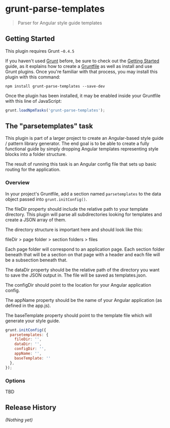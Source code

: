 # grunt-parse-templates

> Parser for Angular style guide templates

## Getting Started
This plugin requires Grunt `~0.4.5`

If you haven't used [Grunt](http://gruntjs.com/) before, be sure to check out the [Getting Started](http://gruntjs.com/getting-started) guide, as it explains how to create a [Gruntfile](http://gruntjs.com/sample-gruntfile) as well as install and use Grunt plugins. Once you're familiar with that process, you may install this plugin with this command:

```shell
npm install grunt-parse-templates --save-dev
```

Once the plugin has been installed, it may be enabled inside your Gruntfile with this line of JavaScript:

```js
grunt.loadNpmTasks('grunt-parse-templates');
```

## The "parsetemplates" task

This plugin is part of a larger project to create an Angular-based style guide / pattern library generator.
The end goal is to be able to create a fully functional guide by simply dropping Angular templates representing style blocks
into a folder structure.

The result of running this task is an Angular config file that sets up basic routing for the application.

### Overview
In your project's Gruntfile, add a section named `parsetemplates` to the data object passed into `grunt.initConfig()`.

The fileDir property should include the relative path to your template directory. This plugin will parse all subdirectories looking for templates
and create a JSON array of them.

The directory structure is important here and should look like this:

fileDir > page folder > section folders > files

Each page folder will correspond to an application page. Each section folder beneath that will be a section on that page with a header and each file will be a subsection beneath that.

The dataDir property should be the relative path of the directory you want to save the JSON output in. The file will be saved as templates.json.

The configDir should point to the location for your Angular application config.

The appName property should be the name of your Angular application (as defined in the app.js).

The baseTemplate property should point to the template file which will generate your style guide.

```js
grunt.initConfig({
  parsetemplates: {
    fileDir: '',
    dataDir: '',
    configDir: '',
    appName: '',
    baseTemplate: ''
  },
});
```

### Options

TBD

## Release History
_(Nothing yet)_
